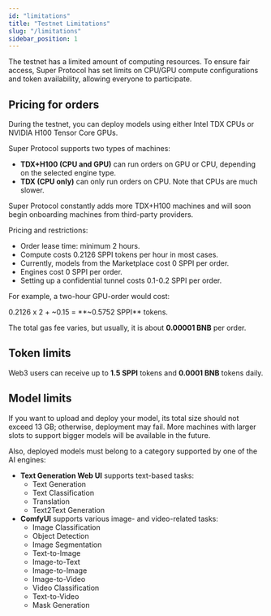 ```yaml
---
id: "limitations"
title: "Testnet Limitations"
slug: "/limitations"
sidebar_position: 1
---
```


The testnet has a limited amount of computing resources. To ensure fair access, Super Protocol has set limits on CPU/GPU compute configurations and token availability, allowing everyone to participate.

## Pricing for orders

During the testnet, you can deploy models using either Intel TDX CPUs or NVIDIA H100 Tensor Core GPUs.

Super Protocol supports two types of machines:

- **TDX+H100 (CPU and GPU)** can run <a id="order"><span className="dashed-underline">orders</span></a> on GPU or CPU, depending on the selected <a id="engine"><span className="dashed-underline">engine</span></a> type.
- **TDX (CPU only)** can only run orders on CPU. Note that CPUs are much slower.

Super Protocol constantly adds more TDX+H100 machines and will soon begin onboarding machines from third-party providers.

Pricing and restrictions:

- Order lease time: minimum 2 hours.
- <a id="compute"><span className="dashed-underline">Compute</span></a> costs 0.2126 SPPI tokens per hour in most cases.
- Currently, models from the Marketplace cost 0 SPPI per order.
- Engines cost 0 SPPI per order.
- Setting up a confidential <a id="tunnel"><span className="dashed-underline">tunnel</span></a> costs 0.1-0.2 SPPI per order.

For example, a two-hour GPU-order would cost:

0.2126 x 2 + ~0.15 = **~0.5752 SPPI** tokens.

The total gas fee varies, but usually, it is about **0.00001 BNB** per order.

## Token limits

Web3 users can receive up to **1.5 SPPI** tokens and **0.0001 BNB** tokens daily.

## Model limits

If you want to upload and deploy your model, its total size should not exceed 13 GB; otherwise, deployment may fail. More machines with larger slots to support bigger models will be available in the future.

Also, deployed models must belong to a category supported by one of the AI engines:

- **Text Generation Web UI** supports text-based tasks:
  + Text Generation
  + Text Classification
  + Translation
  + Text2Text Generation
- **ComfyUI** supports various image- and video-related tasks:
  + Image Classification
  + Object Detection
  + Image Segmentation
  + Text-to-Image
  + Image-to-Text
  + Image-to-Image
  + Image-to-Video
  + Video Classification
  + Text-to-Video
  + Mask Generation
